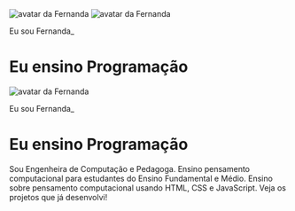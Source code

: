 <!DOCTYPE html>
<html lang="pt-br">
  <head>
    <meta charset="UTF-8" />
    <meta name="viewport" content="width=device-width, initial-scale=1.0" />
    <title>Document</title>
  </head>
  <body></body>
</html>
<!DOCTYPE html>
<html lang="pt-br">
  <head>
    <meta charset="UTF-8" />
    <meta name="viewport" content="width=device-width, initial-scale=1.0" />
    <link rel="stylesheet" href="style.css" />
    <title>Meu portfólio</title>
  </head>
  <body></body>
</html>
<body>
  <img src="img/avatar-perfil.png" alt="avatar da Fernanda" srcset="" />
</body>
<body>
  <img src="img/avatar-perfil.png" alt="avatar da Fernanda" srcset="" />
  <p>Eu sou Fernanda_</p>
  <h1>Eu ensino Programação</h1>
</body>
<body>
  <img src="img/avatar-perfil.png" alt="avatar da Fernanda" srcset="" />
  <p>Eu sou Fernanda_</p>
  <h1>Eu ensino Programação</h1>
  <p>
    Sou Engenheira de Computação e Pedagoga. Ensino pensamento computacional
    para estudantes do Ensino Fundamental e Médio. Ensino sobre pensamento
    computacional usando HTML, CSS e JavaScript. Veja os projetos que já
    desenvolvi!
  </p>
</body>
